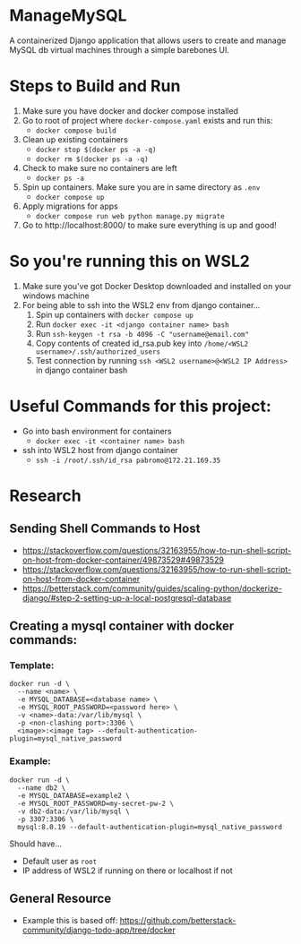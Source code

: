 # ManageMySQL
A containerized Django application that allows users to create and manage MySQL db virtual machines through a simple barebones UI.

# Steps to Build and Run
1. Make sure you have docker and docker compose installed
2. Go to root of project where `docker-compose.yaml` exists and run this:
    * ```docker compose build```
3. Clean up existing containers
    * ```docker stop $(docker ps -a -q)```
    * ```docker rm $(docker ps -a -q)```
5. Check to make sure no containers are left
    * ```docker ps -a```
6. Spin up containers. Make sure you are in same directory as `.env`
    * ```docker compose up```
7. Apply migrations for apps
    * ```docker compose run web python manage.py migrate```
8. Go to http://localhost:8000/ to make sure everything is up and good!

# So you're running this on WSL2
1. Make sure you've got Docker Desktop downloaded and installed on your windows machine
2. For being able to ssh into the WSL2 env from django container...
    1. Spin up containers with `docker compose up`
    2. Run `docker exec -it <django container name> bash`
    3. Run `ssh-keygen -t rsa -b 4096 -C "username@email.com"`
    4. Copy contents of created id_rsa.pub key into `/home/<WSL2 username>/.ssh/authorized_users`
    5. Test connection by running `ssh <WSL2 username>@<WSL2 IP Address>` in django container bash

# Useful Commands for this project:
- Go into bash environment for containers
    - `docker exec -it <container name> bash`
- ssh into WSL2 host from django container
    - `ssh -i /root/.ssh/id_rsa pabromo@172.21.169.35`

# Research
## Sending Shell Commands to Host
- https://stackoverflow.com/questions/32163955/how-to-run-shell-script-on-host-from-docker-container/49873529#49873529
- https://stackoverflow.com/questions/32163955/how-to-run-shell-script-on-host-from-docker-container
- https://betterstack.com/community/guides/scaling-python/dockerize-django/#step-2-setting-up-a-local-postgresql-database

## Creating a mysql container with docker commands:
### Template:
```
docker run -d \
  --name <name> \
  -e MYSQL_DATABASE=<database name> \
  -e MYSQL_ROOT_PASSWORD=<password here> \
  -v <name>-data:/var/lib/mysql \
  -p <non-clashing port>:3306 \
  <image>:<image tag> --default-authentication-plugin=mysql_native_password
```
### Example:
```
docker run -d \
  --name db2 \
  -e MYSQL_DATABASE=example2 \
  -e MYSQL_ROOT_PASSWORD=my-secret-pw-2 \
  -v db2-data:/var/lib/mysql \
  -p 3307:3306 \
  mysql:8.0.19 --default-authentication-plugin=mysql_native_password
  ```
Should have...
- Default user as `root`
- IP address of WSL2 if running on there or localhost if not

## General Resource
- Example this is based off: https://github.com/betterstack-community/django-todo-app/tree/docker